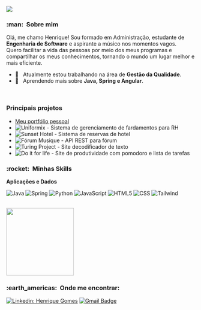<!--
### Hi there 👋
**oihenrique/oihenrique** is a ✨ _special_ ✨ repository because its `README.md` (this file) appears on your GitHub profile.

Here are some ideas to get you started:

- 🔭 I’m currently working on ...
- 🌱 I’m currently learning ...
- 👯 I’m looking to collaborate on ...
- 🤔 I’m looking for help with ...
- 💬 Ask me about ...
- 📫 How to reach me: ...
- 😄 Pronouns: ...
- ⚡ Fun fact: ...
-->


![](https://komarev.com/ghpvc/?username=oihenrique&color=006bed)

<h3> :man: &nbsp;Sobre mim </h3>
Olá, me chamo Henrique! Sou formado em Administração, estudante de <strong>Engenharia de Software</strong> e aspirante a músico nos momentos vagos.
<br/>
Quero facilitar a vida das pessoas por meio dos meus programas e compartilhar os meus conhecimentos, tornando o mundo um lugar melhor e mais eficiente.

<br/>

- 💼 &nbsp; Atualmente estou trabalhando na área de **Gestão da Qualidade**.
- 🌱 &nbsp; Aprendendo mais sobre **Java, Spring e Angular**.

<br/>

### Principais projetos
- [Meu portfólio pessoal](https://henriquegsportfolio.web.app/)
- ![Uniformix](https://github.com/oihenrique/uniformix) - Sistema de gerenciamento de fardamentos para RH
- ![Sunset Hotel](https://github.com/oihenrique/Curso_Oracle_ONE/tree/master/Desafios/Challenge%20-%20SunsetHotel) - Sistema de reservas de hotel
- ![Fórum Musique](https://github.com/oihenrique/Curso_Oracle_ONE/tree/master/Desafios/Challenge%20-%20Forum%20Musique) - API REST para fórum
- ![Turing Project](https://github.com/oihenrique/Curso_Oracle_ONE/tree/master/Desafios/Decodificador%20de%20texto) - Site decodificador de texto
- ![Do it for life](https://github.com/oihenrique/Do-it-for-life) - Site de produtividade com pomodoro e lista de tarefas

<h3> :rocket: &nbsp;Minhas Skills </h3>

**Aplicações e Dados**

  ![Java](https://img.shields.io/badge/Java-ED8B00?style=for-the-badge&logo=java&logoColor=white)
  ![Spring](https://img.shields.io/badge/spring-white?style=for-the-badge&logo=spring&logoColor=green)
  ![Python](https://img.shields.io/badge/Python-14354C?style=for-the-badge&logo=python&logoColor=white)
  ![JavaScript](https://img.shields.io/badge/JavaScript-323330?style=for-the-badge&logo=javascript&logoColor=F7DF1E)
  ![HTML5](https://img.shields.io/badge/HTML5-E34F26?style=for-the-badge&logo=html5&logoColor=white)
  ![CSS](https://img.shields.io/badge/CSS3-1572B6?style=for-the-badge&logo=css3&logoColor=white)
  ![Tailwind](https://img.shields.io/badge/Tailwind_CSS-38B2AC?style=for-the-badge&logo=tailwind-css&logoColor=white)


<br/>

<a href="https://github.com/oihenrique">
  <img height="180em" src="https://github-readme-stats.vercel.app/api?username=oihenrique&theme=dracula&show_icons=true" />
</a>

<br/>

<h3> :earth_americas: &nbsp;Onde me encontrar: </h3> 

[![Linkedin: Henrique Gomes](https://img.shields.io/badge/-Henrique%20Gomes-blue?style=flat-square&logo=Linkedin&logoColor=white&link=https://www.linkedin.com/in/oihenriquegomes/)](https://www.linkedin.com/in/oihenriquegomes/)
[![Gmail Badge](https://img.shields.io/badge/-contato.henriquegomes@hotmail.com-006bed?style=flat-square&logo=Gmail&logoColor=white&link=mailto:contato.henriquegomes@hotmail.com)](mailto:contato.henriquegomes@hotmail.com)

